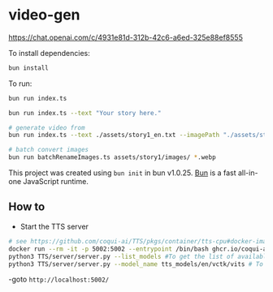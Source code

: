 # video-gen


https://chat.openai.com/c/4931e81d-312b-42c6-a6ed-325e88ef8555

To install dependencies:

```bash
bun install
```

To run:

```bash
bun run index.ts

bun run index.ts --text "Your story here."

# generate video from
bun run index.ts --text ./assets/story1_en.txt --imagePath "./assets/story1/images/img%03d.jpg" -o .out

# batch convert images
bun run batchRenameImages.ts assets/story1/images/ *.webp

```

This project was created using `bun init` in bun v1.0.25. [Bun](https://bun.sh) is a fast all-in-one JavaScript runtime.

## How to


    
- Start the TTS server

```bash
# see https://github.com/coqui-ai/TTS/pkgs/container/tts-cpu#docker-image
docker run --rm -it -p 5002:5002 --entrypoint /bin/bash ghcr.io/coqui-ai/tts-cpu
python3 TTS/server/server.py --list_models #To get the list of available models
python3 TTS/server/server.py --model_name tts_models/en/vctk/vits # To start a server
```

-goto `http://localhost:5002/`
